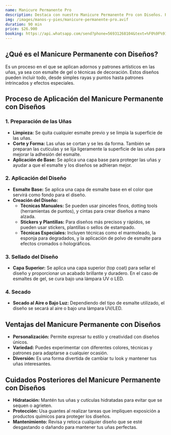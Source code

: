 ```yaml
---
name: Manicure Permanente Pro
description: Destaca con nuestro Manicure Permanente Pro con Diseños. Personaliza tus uñas con diseños únicos y duraderos, y disfruta de un acabado profesional que se mantiene impecable por más tiempo.
img: /images/manos-y-pies/manicure-permanente-pro.avif
duration: 90 min
price: $26.900
booking: https://api.whatsapp.com/send?phone=56931268104&text=%F0%9F%91%8B%F0%9F%8F%BB%20%C2%A1Hola!%20Quisiera%20agendar%20una%20hora%20para%20el%20manicure%20permanente%20con%20dise%C3%B1os.
---
```


## ¿Qué es el Manicure Permanente con Diseños?

Es un proceso en el que se aplican adornos y patrones artísticos en las uñas, ya sea con esmalte de gel o técnicas de decoración. Estos diseños pueden incluir todo, desde simples rayas y puntos hasta patrones intrincados y efectos especiales.

## Proceso de Aplicación del Manicure Permanente con Diseños

### 1. Preparación de las Uñas

- **Limpieza:** Se quita cualquier esmalte previo y se limpia la superficie de las uñas.
- **Corte y Forma:** Las uñas se cortan y se les da forma. También se preparan las cutículas y se lija ligeramente la superficie de las uñas para mejorar la adhesión del esmalte.
- **Aplicación de Base:** Se aplica una capa base para proteger las uñas y ayudar a que el esmalte y los diseños se adhieran mejor.

### 2. Aplicación del Diseño

- **Esmalte Base:** Se aplica una capa de esmalte base en el color que servirá como fondo para el diseño.
- **Creación del Diseño:**
  - **Técnicas Manuales:** Se pueden usar pinceles finos, dotting tools (herramientas de puntos), y cintas para crear diseños a mano alzada.
  - **Stickers y Plantillas:** Para diseños más precisos y rápidos, se pueden usar stickers, plantillas o sellos de estampado.
  - **Técnicas Especiales:** Incluyen técnicas como el marmoleado, la esponja para degradados, y la aplicación de polvo de esmalte para efectos cromados o holográficos.

### 3. Sellado del Diseño

- **Capa Superior:** Se aplica una capa superior (top coat) para sellar el diseño y proporcionar un acabado brillante y duradero. En el caso de esmaltes de gel, se cura bajo una lámpara UV o LED.

### 4. Secado

- **Secado al Aire o Bajo Luz:** Dependiendo del tipo de esmalte utilizado, el diseño se secará al aire o bajo una lámpara UV/LED.

## Ventajas del Manicure Permanente con Diseños

- **Personalización:** Permite expresar tu estilo y creatividad con diseños únicos.
- **Variedad:** Puedes experimentar con diferentes colores, técnicas y patrones para adaptarse a cualquier ocasión.
- **Diversión:** Es una forma divertida de cambiar tu look y mantener tus uñas interesantes.

## Cuidados Posteriores del Manicure Permanente con Diseños

- **Hidratación:** Mantén tus uñas y cutículas hidratadas para evitar que se sequen o agrieten.
- **Protección:** Usa guantes al realizar tareas que impliquen exposición a productos químicos para proteger los diseños.
- **Mantenimiento:** Revisa y retoca cualquier diseño que se esté desgastando o dañando para mantener tus uñas perfectas.
